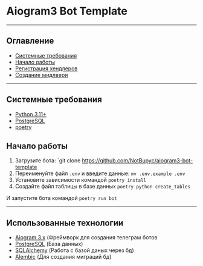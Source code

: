 # Aiogram3 Bot Template

---
## Оглавление
- [Системные требования](#системные-требования)
- [Начало работы](#начало-работы)
- [Регистрация хендлеров](#регистрация-хендлеров)
- [Создание мидлвери](#создание-мидлвери)
---
## Системные требования

- [Python 3.11+](https://www.python.org/)
- [PostgreSQL](https://www.postgresql.org/)
- [poetry](https://python-poetry.org/)

## Начало работы
1. Загрузите бота: `git clone https://github.com/NotBupyc/aiogram3-bot-template
2. Переименуйте файл `.env` и введите данные: `mv .env.example .env`
3. Установите зависимости командой `poetry install`
4. Создайте файл таблицы в базе данных `poetry python create_tables`

И запустите бота командой `poetry run bot`
___

## Использованные технологии
- [Aiogram 3.x](https://github.com/aiogram/aiogram) (Фреймворк для создания телеграм ботов
- [PostgreSQL](https://www.postgresql.org/) (База данных)
- [SQLAlchemy](https://docs.sqlalchemy.org/en/20/) (Работа с базой даных через бд)
- [Alembic](https://alembic.sqlalchemy.org/en/latest/) (Для создания миграций бд)
